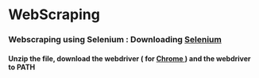 # WebScraping
### Webscraping using Selenium : Downloading <a href = "https://selenium-python.readthedocs.io/installation.html#"> Selenium </a> 
#### Unzip the file, download the webdriver ( for <a href = "https://sites.google.com/chromium.org/driver/"> Chrome </a> ) and the webdriver to PATH
